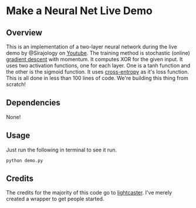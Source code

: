 # Make a Neural Net Live Demo

## Overview
This is an implementation of a two-layer neural network during the live demo by @Sirajology on [Youtube](https://youtu.be/vcZub77WvFA). The training method is stochastic (online) [gradient descent](https://en.wikipedia.org/wiki/Gradient_descent) with momentum. It computes XOR for the given input. It uses two activation functions, one for each layer. One is a tanh function and the other is the sigmoid function. It uses [cross-entropy](http://neuralnetworksanddeeplearning.com/chap3.html) as it's loss function. This is all done in less than 100 lines of code. We're building this thing from scratch!

## Dependencies

None!

## Usage

Just run the following in terminal to see it run. 

``
python demo.py
``

## Credits

The credits for the majority of this code go to [lightcaster](https://github.com/lightcaster). I've merely created a wrapper to get people started.
